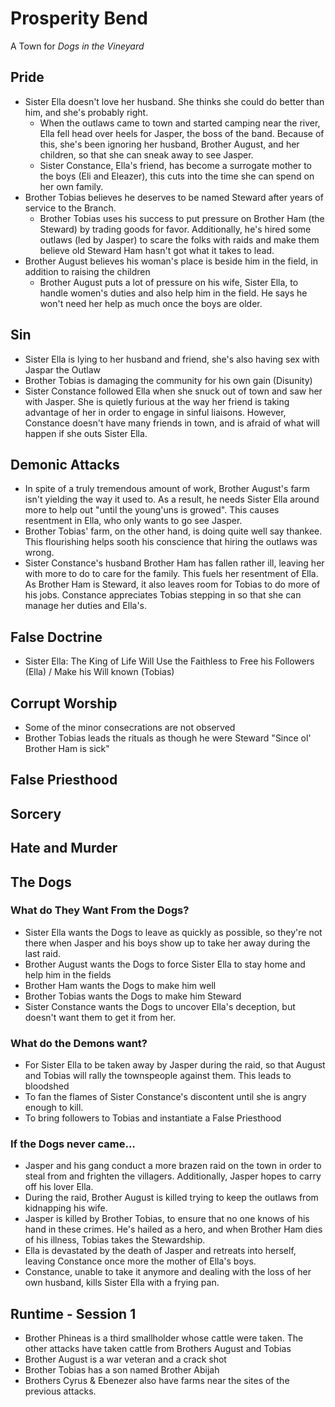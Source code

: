 # Prosperity Bend
A Town for *Dogs in the Vineyard*
## Pride
- Sister Ella doesn't love her husband.  She thinks she could do better than him, and she's probably right.
	- When the outlaws came to town and started camping near the river, Ella fell head over heels for Jasper, the boss of the band.  Because of this, she's been ignoring her husband, Brother August, and her children, so that she can sneak away to see Jasper.
	- Sister Constance, Ella's friend, has become a surrogate mother to the boys (Eli and Eleazer), this cuts into the time she can spend on her own family.
- Brother Tobias believes he deserves to be named Steward after years of service to the Branch.
	- Brother Tobias uses his success to put pressure on Brother Ham (the Steward) by trading goods for favor.  Additionally, he's hired some outlaws (led by Jasper) to scare the folks with raids and make them believe old Steward Ham hasn't got what it takes to lead.
- Brother August believes his woman's place is beside him in the field, in addition to raising the children
	- Brother August puts a lot of pressure on his wife, Sister Ella, to handle women's duties and also help him in the field.  He says he won't need her help as much once the boys are older.
## Sin
- Sister Ella is lying to her husband and friend, she's also having sex with Jaspar the Outlaw
- Brother Tobias is damaging the community for his own gain (Disunity)
- Sister Constance followed Ella when she snuck out of town and saw her with Jasper.  She is quietly furious at the way her friend is taking advantage of her in order to engage in sinful liaisons.  However, Constance doesn't have many friends in town, and is afraid of what will happen if she outs Sister Ella.
## Demonic Attacks
- In spite of a truly tremendous amount of work, Brother August's farm isn't yielding the way it used to.  As a result, he needs Sister Ella around more to help out "until the young'uns is growed".  This causes resentment in Ella, who only wants to go see Jasper.
- Brother Tobias' farm, on the other hand, is doing quite well say thankee.  This flourishing helps sooth his conscience that hiring the outlaws was wrong.
- Sister Constance's husband Brother Ham has fallen rather ill, leaving her with more to do to care for the family.  This fuels her resentment of Ella.  As Brother Ham is Steward, it also leaves room for Tobias to do more of his jobs.  Constance appreciates Tobias stepping in so that she can manage her duties and Ella's.
## False Doctrine
- Sister Ella: The King of Life Will Use the Faithless to Free his Followers (Ella) / Make his Will known (Tobias) 
## Corrupt Worship
- Some of the minor consecrations are not observed
- Brother Tobias leads the rituals as though he were Steward "Since ol' Brother Ham is sick"
## False Priesthood
## Sorcery

## Hate and Murder
## The Dogs
### What do They Want From the Dogs?
- Sister Ella wants the Dogs to leave as quickly as possible, so they're not there when Jasper and his boys show up to take her away during the last raid.
- Brother August wants the Dogs to force Sister Ella to stay home and help him in the fields
- Brother Ham wants the Dogs to make him well
- Brother Tobias wants the Dogs to make him Steward
- Sister Constance wants the Dogs to uncover Ella's deception, but doesn't want them to get it from her.
### What do the Demons want?
- For Sister Ella to be taken away by Jasper during the raid, so that August and Tobias will rally the townspeople against them.  This leads to bloodshed
- To fan the flames of Sister Constance's discontent until she is angry enough to kill.
- To bring followers to Tobias and instantiate a False Priesthood
### If the Dogs never came...
- Jasper and his gang conduct a more brazen raid on the town in order to steal from and frighten the villagers.  Additionally, Jasper hopes to carry off his lover Ella.
- During the raid, Brother August is killed trying to keep the outlaws from kidnapping his wife.
- Jasper is killed by Brother Tobias, to ensure that no one knows of his hand in these crimes.  He's hailed as a hero, and when Brother Ham dies of his illness, Tobias takes the Stewardship.
- Ella is devastated by the death of Jasper and retreats into herself, leaving Constance once more the mother of Ella's boys.
- Constance, unable to take it anymore and dealing with the loss of her own husband, kills Sister Ella with a frying pan.
## Runtime - Session 1
- Brother Phineas is a third smallholder whose cattle were taken. The other attacks have taken cattle from Brothers August and Tobias
- Brother August is a war veteran and a crack shot
- Brother Tobias has a son named Brother Abijah
- Brothers Cyrus & Ebenezer also have farms near the sites of the previous attacks.
